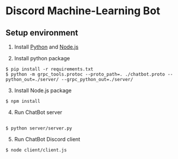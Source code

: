 
# Discord Machine-Learning Bot

## Setup environment

1. Install [Python](https://www.python.org/downloads/) and [Node.js](https://nodejs.org/en/download/)

2. Install python package

```
$ pip install -r requirements.txt
$ python -m grpc_tools.protoc --proto_path=. ./chatbot.proto --python_out=./server/ --grpc_python_out=./server/
```

3. Install Node.js package

```
$ npm install
```

4. Run ChatBot server

```

$ python server/server.py
```

5. Run ChatBot Discord client

```
$ node client/client.js
```